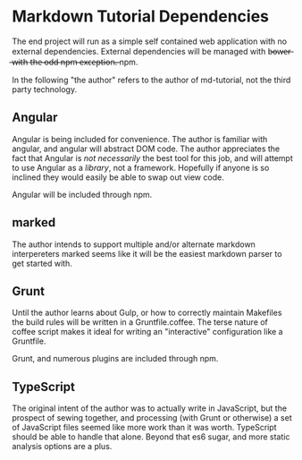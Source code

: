 Markdown Tutorial Dependencies
==============================

The end project will run as a simple self contained web application with no
external dependencies.  External dependencies will be managed with b̶o̶w̶e̶r̶ ̶w̶i̶t̶h̶ 
t̶h̶e̶ ̶o̶d̶d̶ ̶n̶p̶m̶ ̶e̶x̶c̶e̶p̶t̶i̶o̶n̶.̶ npm.

In the following "the author" refers to the author of md-tutorial, not the
third party technology.

## Angular

Angular is being included for convenience.  The author is familiar with
angular, and angular will abstract DOM code.  The author appreciates the fact
that Angular is *not necessarily* the best tool for this job, and will attempt
to use Angular as a *library*, not a framework.  Hopefully if anyone is so 
inclined they would easily be able to swap out view code.

Angular will be included through npm.


## marked

The author intends to support multiple and/or alternate markdown interpereters
marked seems like it will be the easiest markdown parser to get started
with.


## Grunt

Until the author learns about Gulp, or how to correctly maintain Makefiles the
build rules will be written in a Gruntfile.coffee.  The terse nature of coffee
script makes it ideal for writing an "interactive" configuration like a
Gruntfile.

Grunt, and numerous plugins are included through npm.

## TypeScript

The original intent of the author was to actually write in JavaScript, but the
prospect of sewing together, and processing (with Grunt or otherwise) a set
of JavaScript files seemed like more work than it was worth.  TypeScript should
be able to handle that alone.  Beyond that es6 sugar, and more static analysis
options are a plus.